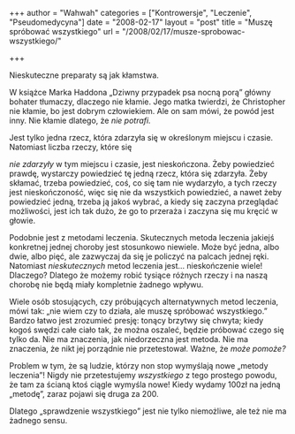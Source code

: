 +++
author = "Wahwah"
categories = ["Kontrowersje", "Leczenie", "Pseudomedycyna"]
date = "2008-02-17"
layout = "post"
title = "Muszę spróbować wszystkiego"
url = "/2008/02/17/musze-sprobowac-wszystkiego/"

+++

Nieskuteczne preparaty są jak kłamstwa.

W książce Marka Haddona „Dziwny przypadek psa nocną porą” główny bohater tłumaczy, dlaczego nie kłamie. Jego matka twierdzi, że Christopher nie kłamie, bo jest dobrym człowiekiem. Ale on sam mówi, że powód jest inny. Nie kłamie dlatego, że _nie potrafi._

<!--more-->Jest tylko jedna rzecz, która zdarzyła się w określonym miejscu i czasie. Natomiast liczba rzeczy, które się 

_nie zdarzyły_ w tym miejscu i czasie, jest nieskończona. Żeby powiedzieć prawdę, wystarczy powiedzieć tę jedną rzecz, która się zdarzyła. Żeby skłamać, trzeba powiedzieć, coś, co się tam nie wydarzyło, a tych rzeczy jest nieskończoność, więc się nie da wszystkich powiedzieć, a nawet żeby powiedzieć jedną, trzeba ją jakoś wybrać, a kiedy się zaczyna przeglądać możliwości, jest ich tak dużo, że go to przeraża i zaczyna się mu kręcić w głowie.

Podobnie jest z metodami leczenia. Skutecznych metoda leczenia jakiejś konkretnej jednej choroby jest stosunkowo niewiele. Może być jedna, albo dwie, albo pięć, ale zazwyczaj da się je policzyć na palcach jednej ręki. Natomiast _nieskutecznych_ metod leczenia jest&#8230; nieskończenie wiele! Dlaczego? Dlatego że możemy robić tysiące różnych rzeczy i na naszą chorobę nie będą miały kompletnie żadnego wpływu.

Wiele osób stosujących, czy próbujących alternatywnych metod leczenia, mówi tak: „nie wiem czy to działa, ale muszę spróbować wszystkiego.” Bardzo łatwo jest zrozumieć presję: tonący brzytwy się chwyta; kiedy kogoś swędzi całe ciało tak, że można oszaleć, będzie próbować czego się tylko da. Nie ma znaczenia, jak niedorzeczna jest metoda. Nie ma znaczenia, że nikt jej porządnie nie przetestował. Ważne, że _może pomoże?_

Problem w tym, że są ludzie, którzy non stop wymyślają nowe „metody leczenia”! Nigdy nie przetestujemy _wszystkiego_ z tego prostego powodu, że tam za ścianą ktoś ciągle wymyśla nowe! Kiedy wydamy 100zł na jedną „metodę”, zaraz pojawi się druga za 200.

Dlatego „sprawdzenie wszystkiego” jest nie tylko niemożliwe, ale też nie ma żadnego sensu.